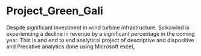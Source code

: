 # Project_Green_Gali
Despite significant investment in wind turbine infrastructure, Solkawind is experiencing a decline in revenue by a significant percentage in the coming year.  This is and end to end analytical project of descriptive and diapositive and Precative analytics done using Microsoft excel,
